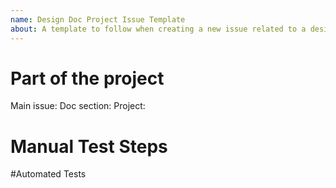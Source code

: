 ```yaml
---
name: Design Doc Project Issue Template
about: A template to follow when creating a new issue related to a design doc project
---
```


# Part of the <Project Name> project
Main issue: <Issue Link>
Doc section: <Doc Link>
Project: <Project Link>

# <Feature Description>
<!-- Describe the section of the doc that this issue is covering, along with any relevant screenshots -->

# Manual Test Steps

#Automated Tests
